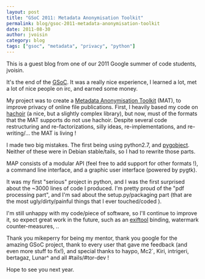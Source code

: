 ```yaml
---
layout: post
title: "GSoC 2011: Metadata Anonymisation Toolkit"
permalink: blog/gsoc-2011-metadata-anonymisation-toolkit
date: 2011-08-30
author: jvoisin
category: blog
tags: ["gsoc", "metadata", "privacy", "python"]
---
```


This is a guest blog from one of our 2011 Google summer of code students, jvoisin.

It's the end of the [GSoC](https://code.google.com/soc/). It was a really nice experience, I learned a lot, met a lot of nice people on irc, and earned some money.

My project was to create a [Metadata Anonymisation Toolkit](https://gitweb.torproject.org/user/jvoisin/mat.git) (MAT), to improve privacy of online file publications. First, I heavily based my code on [hachoir](https://bitbucket.org/haypo/hachoir/wiki/Home) (a nice, but a slightly complex library), but now, must of the formats that the MAT supports do not use hachoir.
 Despite several code restructuring and re-factorizations, silly ideas, re-implementations, and re-writing/... the MAT is living !

I made two big mistakes. The first being using python2.7, and [pygobject](https://live.gnome.org/PyGObject). Neither of these were in Debian stable/tails, so I had to rewrite those parts.

MAP consists of a modular API (feel free to add support for other formats !), a command line interface, and a graphic user interface (powered by pygtk).

It was my first "serious" project in python, and I was the first surprised about the ~3000 lines of code I produced. I'm pretty proud of the "pdf processing part", and I'm sad about the setup.py/packaging part (that are the most ugly/dirty/painful things that I ever touched/coded ).

I'm still unhappy with my code/piece of software, so I'll continue to improve it, so expect great work in the future, such as an [exiftool](http://www.sno.phy.queensu.ca/~phil/exiftool/) binding, watermark counter-measures, ..

Thank you mikeperry for being my mentor, thank you google for the amazing GSoC project, thank to every user that gave me feedback (and even more stuff to fix!), and special thanks to haypo, Mc2`, Kiri, intrigeri, bertagaz, Lunar^ and all #tails/#tor-dev !

Hope to see you next year.

